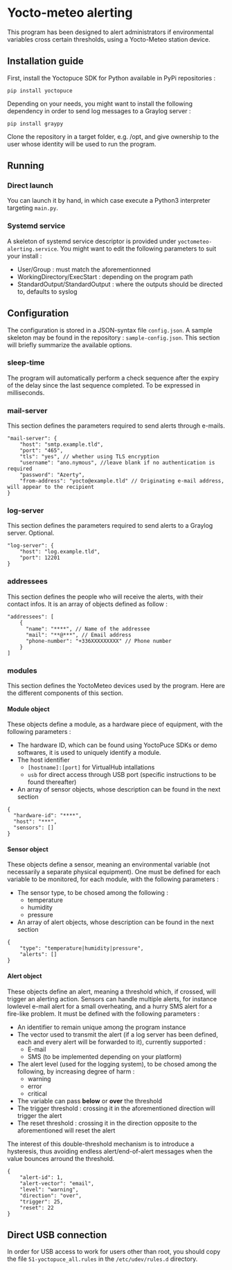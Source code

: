 # Yocto-meteo alerting

This program has been designed to alert administrators if environmental variables cross certain thresholds, using a Yocto-Meteo station device.

## Installation guide

First, install the Yoctopuce SDK for Python available in PyPi repositories :
```
pip install yoctopuce
```

Depending on your needs, you might want to install the following dependency in order to send log messages to a Graylog server :
```
pip install graypy
```

Clone the repository in a target folder, e.g. /opt, and give ownership to the user whose identity will be used to run the program.

## Running

### Direct launch
You can launch it by hand, in which case execute a Python3 interpreter targeting `main.py`.

### Systemd service
A skeleton of systemd service descriptor is provided under `yoctometeo-alerting.service`.
You might want to edit the following parameters to suit your install :
- User/Group : must match the aforementionned
- WorkingDirectory/ExecStart : depending on the program path
- StandardOutput/StandardOutput : where the outputs should be directed to, defaults to syslog


## Configuration

The configuration is stored in a JSON-syntax file `config.json`. A sample skeleton may be found in the repository : `sample-config.json`.
This section will briefly summarize the available options.

### sleep-time

The program will automatically perform a check sequence after the expiry of the delay since the last sequence completed.
To be expressed in milliseconds.

### mail-server

This section defines the parameters required to send alerts through e-mails.
```
"mail-server": {
    "host": "smtp.example.tld",
    "port": "465",
    "tls": "yes", // whether using TLS encryption
    "username": "ano.nymous", //leave blank if no authentication is required
    "password": "Azerty",
    "from-address": "yocto@example.tld" // Originating e-mail address, will appear to the recipient
}
```

### log-server

This section defines the parameters required to send alerts to a Graylog server. Optional.
```
"log-server": {
    "host": "log.example.tld",
    "port": 12201
}
```

### addressees

This section defines the people who will receive the alerts, with their contact infos.
It is an array of objects defined as follow :
```
"addressees": [
    {
      "name": "****", // Name of the addressee
      "mail": "**@***", // Email address
      "phone-number": "+336XXXXXXXXX" // Phone number
    }
]
```

### modules

This section defines the YoctoMeteo devices used by the program. Here are the different components of this section.

#### Module object

These objects define a module, as a hardware piece of equipment, with the following parameters :
- The hardware ID, which can be found using YoctoPuce SDKs or demo softwares, it is used to uniquely identify a module.
- The host identifier
    - `[hostname]:[port]` for VirtualHub intallations
    - `usb` for direct access through USB port (specific instructions to be found thereafter)
- An array of sensor objects, whose description can be found in the next section

```
{
  "hardware-id": "****",
  "host": "***",
  "sensors": []
}
```

#### Sensor object

These objects define a sensor, meaning an environmental variable (not necessarily a separate physical equipment).
One must be defined for each variable to be monitored, for each module, with the following parameters :
- The sensor type, to be chosed among the following :
    - temperature
    - humidity
    - pressure
- An array of alert objects, whose description can be found in the next section

```
{
    "type": "temperature|humidity|pressure",
    "alerts": []
}
```

#### Alert object

These objects define an alert, meaning a threshold which, if crossed, will trigger an alerting action.
Sensors can handle multiple alerts, for instance lowlevel e-mail alert for a small overheating, and a hurry SMS alert for a fire-like problem.
It must be defined with the following parameters :
- An identifier to remain unique among the program instance
- The vector used to transmit the alert (if a log server has been defined, each and every alert will be forwarded to it), currently supported :
    - E-mail
    - SMS (to be implemented depending on your platform)
- The alert level (used for the logging system), to be chosed among the following, by increasing degree of harm :
    - warning
    - error
    - critical
- The variable can pass **below** or **over** the threshold
- The trigger threshold : crossing it in the aforementioned direction will trigger the alert
- The reset threshold : crossing it in the direction opposite to the aforementioned will reset the alert

The interest of this double-threshold mechanism is to introduce a hysteresis,
thus avoiding endless alert/end-of-alert messages when the value bounces arround the threshold.

```
{
    "alert-id": 1,
    "alert-vector": "email",
    "level": "warning",
    "direction": "over",
    "trigger": 25,
    "reset": 22
}
```

## Direct USB connection

In order for USB access to work for users other than root, you should copy the file
 `51-yoctopuce_all.rules` in the `/etc/udev/rules.d` directory.